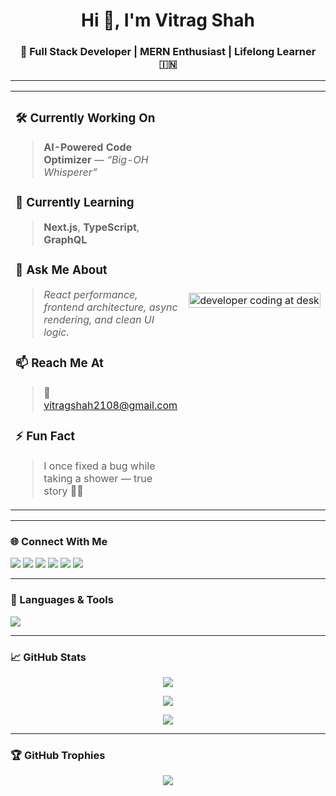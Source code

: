 <h1 align="center">Hi 👋, I'm Vitrag Shah</h1>
<h3 align="center">🚀 Full Stack Developer | MERN Enthusiast | Lifelong Learner 🇮🇳</h3>

---

<table>
  <tr>
    <td width="55%">
      
### 🛠️ Currently Working On
> **AI-Powered Code Optimizer** — _“Big-OH Whisperer”_

### 🌱 Currently Learning
> **Next.js**, **TypeScript**, **GraphQL**

### 💬 Ask Me About
> _React performance, frontend architecture, async rendering, and clean UI logic._

### 📫 Reach Me At
> 📧 [vitragshah2108@gmail.com](mailto:vitragshah2108@gmail.com)

### ⚡ Fun Fact
> I once fixed a bug while taking a shower — true story 🚿🐞

   </td>
   <td width="45%" align="center">
    <img src="https://media.giphy.com/media/qgQUggAC3Pfv687qPC/giphy.gif" alt="developer coding at desk" width="100%" />

   </td>
  </tr>
</table>

---

### 🌐 Connect With Me

<p align="left">
  <a href="https://twitter.com/vitrag_21" target="_blank"><img src="https://img.shields.io/badge/Twitter-%231DA1F2.svg?&style=for-the-badge&logo=twitter&logoColor=white" /></a>
  <a href="https://linkedin.com/in/vitrag-shah-684952213" target="_blank"><img src="https://img.shields.io/badge/LinkedIn-%230077B5.svg?&style=for-the-badge&logo=linkedin&logoColor=white" /></a>
  <a href="https://instagram.com/21_vitrag" target="_blank"><img src="https://img.shields.io/badge/Instagram-%23E4405F.svg?&style=for-the-badge&logo=instagram&logoColor=white" /></a>
  <a href="https://www.hackerrank.com/h202412100" target="_blank"><img src="https://img.shields.io/badge/Hackerrank-%232EC866.svg?&style=for-the-badge&logo=hackerrank&logoColor=white" /></a>
  <a href="https://leetcode.com/vitrag2108" target="_blank"><img src="https://img.shields.io/badge/Leetcode-%23FFA116.svg?&style=for-the-badge&logo=leetcode&logoColor=white" /></a>
  <a href="https://auth.geeksforgeeks.org/user/vitragshzh18" target="_blank"><img src="https://img.shields.io/badge/GFG-%2300C853.svg?&style=for-the-badge&logo=geeksforgeeks&logoColor=white" /></a>
</p>

---

### 🧰 Languages & Tools

<p align="left">
  <img src="https://skillicons.dev/icons?i=html,css,js,ts,react,nextjs,nodejs,express,mongodb,graphql,python,java,c,cpp,dotnet,php,mysql,postgres,git,github,nginx,linux,postman,tailwind,sass,bootstrap,bash" />
</p>

---

### 📈 GitHub Stats

<p align="center">
  <img src="https://github-readme-stats.vercel.app/api?username=vitragshah2108&show_icons=true&theme=tokyonight" />
</p>

<p align="center">
  <img src="https://github-readme-stats.vercel.app/api/top-langs/?username=vitragshah2108&layout=compact&theme=tokyonight" />
</p>

<p align="center">
  <img src="https://github-readme-streak-stats.herokuapp.com/?user=vitragshah2108&theme=tokyonight" />
</p>

---

### 🏆 GitHub Trophies

<p align="center">
  <img src="https://github-profile-trophy.vercel.app/?username=vitragshah2108&theme=tokyonight&row=1&column=7" />
</p>
